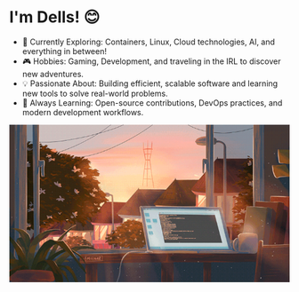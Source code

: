 I'm Dells! 😊
=================================================
- 🔭 Currently Exploring: Containers, Linux, Cloud technologies, AI, and everything in between!
- 🎮 Hobbies: Gaming, Development, and traveling in the IRL to discover new adventures.
- 💡 Passionate About: Building efficient, scalable software and learning new tools to solve real-world problems.
- 🌱 Always Learning: Open-source contributions, DevOps practices, and modern development workflows.

![Dells Guy](./programming.gif)
